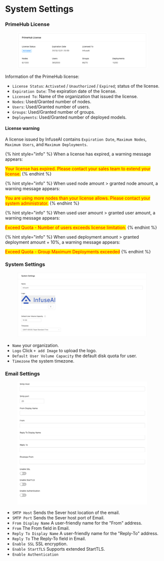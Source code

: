 # System Settings

### PrimeHub License

<figure><img src="../../.gitbook/assets/license_key_v311.png" alt=""><figcaption></figcaption></figure>

Information of the PrimeHub license:

* `License Status`: `Activated` / `Unauthorized` / `Expired`; status of the license.
* `Expiration Date`: The expiration date of the license.
* `Licensed To`: Name of the organization that issued the license.
* `Nodes`: Used/Granted number of nodes.
* `Users`: Used/Granted number of users.
* `Groups`: Used/Granted number of groups.
* `Deployments`: Used/Granted number of deployed models.

#### License warning

A license issued by InfuseAI contains `Expiration Date`, `Maximum Nodes`, `Maximum Users`, and `Maximum Deployments`.

{% hint style="info" %}
When a license has expired, a warning message appears:

<mark style="color:red;">Your license has expired. Please contact your sales team to extend your license.</mark>
{% endhint %}

{% hint style="info" %}
When used node amount > granted node amount, a warning message appears:

<mark style="color:red;">You are using more nodes than your license allows. Please contact your system administrator.</mark>
{% endhint %}

{% hint style="info" %}
When used user amount > granted user amount, a warning message appears:

<mark style="color:red;">Exceed Quota - Number of users exceeds license limitation.</mark>
{% endhint %}

{% hint style="info" %}
When used deployment amount > granted deployment amount + 10%, a warning message appears:

<mark style="color:red;">Exceed Quota - Group Maximum Deployments exceeded</mark>
{% endhint %}

### System Settings

<figure><img src="../../.gitbook/assets/system_1_v24.png" alt=""><figcaption></figcaption></figure>

* `Name` your organization.
* `Logo` Click `+ add Image` to upload the logo.
* `Default User Volume Capacity` the default disk quota for user.
* `Timezone` the system timezone.

### Email Settings

<figure><img src="../../.gitbook/assets/system_2_v26.png" alt=""><figcaption></figcaption></figure>

* `SMTP Host` Sends the Sever host location of the email.
* `SMTP Port` Sends the Sever host port of Email.
* `From Display Name` A user-friendly name for the "From" address.
* `From` The From field in Email.
* `Reply To Display Name` A user-friendly name for the "Reply-To" address.
* `Reply To` The Reply-To field in Email.
* `Enable SSL` SSL encryption.
* `Enable StartTLS` Supports extended StartTLS.
* `Enable Authentication`
